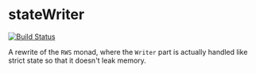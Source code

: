 # stateWriter

[![Build Status](https://travis-ci.org/bartavelle/stateWriter.svg?branch=master)](https://travis-ci.org/bartavelle/stateWriter)

A rewrite of the `RWS` monad, where the `Writer` part is actually handled like strict state so that it doesn't leak memory.
